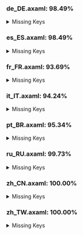 ### de_DE.axaml: 98.49%


<details>
<summary>Missing Keys</summary>

- Text.Preference.General.DateFormat
- Text.Repository.HistoriesLayout
- Text.Repository.HistoriesLayout.Horizontal
- Text.Repository.HistoriesLayout.Vertical
- Text.Repository.HistoriesOrder
- Text.Repository.OnlyHighlightCurrentBranchInHistories
- Text.Repository.Tags.OrderByCreatorDate
- Text.Repository.Tags.OrderByNameAsc
- Text.Repository.Tags.OrderByNameDes
- Text.Repository.Tags.Sort
- Text.Repository.UseRelativeTimeInHistories

</details>

### es_ES.axaml: 98.49%


<details>
<summary>Missing Keys</summary>

- Text.Preference.General.DateFormat
- Text.Repository.HistoriesLayout
- Text.Repository.HistoriesLayout.Horizontal
- Text.Repository.HistoriesLayout.Vertical
- Text.Repository.HistoriesOrder
- Text.Repository.OnlyHighlightCurrentBranchInHistories
- Text.Repository.Tags.OrderByCreatorDate
- Text.Repository.Tags.OrderByNameAsc
- Text.Repository.Tags.OrderByNameDes
- Text.Repository.Tags.Sort
- Text.Repository.UseRelativeTimeInHistories

</details>

### fr_FR.axaml: 93.69%


<details>
<summary>Missing Keys</summary>

- Text.BranchCM.MergeMultiBranches
- Text.CherryPick.AppendSourceToMessage
- Text.CherryPick.Mainline.Tips
- Text.CommitCM.CherryPickMultiple
- Text.CommitCM.Merge
- Text.CommitCM.MergeMultiple
- Text.CommitDetail.Files.Search
- Text.Diff.UseBlockNavigation
- Text.Fetch.Force
- Text.FileCM.ResolveUsing
- Text.Hotkeys.Global.Clone
- Text.InProgress.CherryPick.Head
- Text.InProgress.Merge.Operating
- Text.InProgress.Rebase.StoppedAt
- Text.InProgress.Revert.Head
- Text.Merge.Source
- Text.MergeMultiple
- Text.MergeMultiple.CommitChanges
- Text.MergeMultiple.Strategy
- Text.MergeMultiple.Targets
- Text.Preference.Appearance.FontSize
- Text.Preference.Appearance.FontSize.Default
- Text.Preference.Appearance.FontSize.Editor
- Text.Preference.General.DateFormat
- Text.Preference.General.ShowChildren
- Text.Repository.CustomActions
- Text.Repository.FilterCommits
- Text.Repository.FilterCommits.Default
- Text.Repository.FilterCommits.Exclude
- Text.Repository.FilterCommits.Include
- Text.Repository.HistoriesLayout
- Text.Repository.HistoriesLayout.Horizontal
- Text.Repository.HistoriesLayout.Vertical
- Text.Repository.HistoriesOrder
- Text.Repository.HistoriesOrder.ByDate
- Text.Repository.HistoriesOrder.Topo
- Text.Repository.OnlyHighlightCurrentBranchInHistories
- Text.Repository.Skip
- Text.Repository.Tags.OrderByCreatorDate
- Text.Repository.Tags.OrderByNameAsc
- Text.Repository.Tags.OrderByNameDes
- Text.Repository.Tags.Sort
- Text.Repository.UseRelativeTimeInHistories
- Text.ScanRepositories
- Text.SHALinkCM.NavigateTo
- Text.WorkingCopy.CommitToEdit

</details>

### it_IT.axaml: 94.24%


<details>
<summary>Missing Keys</summary>

- Text.BranchCM.MergeMultiBranches
- Text.CommitCM.Merge
- Text.CommitCM.MergeMultiple
- Text.CommitDetail.Files.Search
- Text.CommitDetail.Info.Children
- Text.Configure.IssueTracker.AddSampleGitLabMergeRequest
- Text.Configure.OpenAI.Preferred
- Text.Configure.OpenAI.Preferred.Tip
- Text.Diff.UseBlockNavigation
- Text.Fetch.Force
- Text.FileCM.ResolveUsing
- Text.InProgress.CherryPick.Head
- Text.InProgress.Merge.Operating
- Text.InProgress.Rebase.StoppedAt
- Text.InProgress.Revert.Head
- Text.Merge.Source
- Text.MergeMultiple
- Text.MergeMultiple.CommitChanges
- Text.MergeMultiple.Strategy
- Text.MergeMultiple.Targets
- Text.Preference.General.DateFormat
- Text.Preference.General.ShowChildren
- Text.Repository.FilterCommits
- Text.Repository.FilterCommits.Default
- Text.Repository.FilterCommits.Exclude
- Text.Repository.FilterCommits.Include
- Text.Repository.HistoriesLayout
- Text.Repository.HistoriesLayout.Horizontal
- Text.Repository.HistoriesLayout.Vertical
- Text.Repository.HistoriesOrder
- Text.Repository.HistoriesOrder.ByDate
- Text.Repository.HistoriesOrder.Topo
- Text.Repository.OnlyHighlightCurrentBranchInHistories
- Text.Repository.Skip
- Text.Repository.Tags.OrderByCreatorDate
- Text.Repository.Tags.OrderByNameAsc
- Text.Repository.Tags.OrderByNameDes
- Text.Repository.Tags.Sort
- Text.Repository.UseRelativeTimeInHistories
- Text.SHALinkCM.CopySHA
- Text.SHALinkCM.NavigateTo
- Text.WorkingCopy.CommitToEdit

</details>

### pt_BR.axaml: 95.34%


<details>
<summary>Missing Keys</summary>

- Text.BranchCM.MergeMultiBranches
- Text.CommitCM.Merge
- Text.CommitCM.MergeMultiple
- Text.CommitDetail.Files.Search
- Text.CommitDetail.Info.Children
- Text.Diff.UseBlockNavigation
- Text.Fetch.Force
- Text.FileCM.ResolveUsing
- Text.Hotkeys.Global.Clone
- Text.InProgress.CherryPick.Head
- Text.InProgress.Merge.Operating
- Text.InProgress.Rebase.StoppedAt
- Text.InProgress.Revert.Head
- Text.Merge.Source
- Text.MergeMultiple
- Text.MergeMultiple.CommitChanges
- Text.MergeMultiple.Strategy
- Text.MergeMultiple.Targets
- Text.Preference.General.DateFormat
- Text.Preference.General.ShowChildren
- Text.Repository.FilterCommits
- Text.Repository.HistoriesLayout
- Text.Repository.HistoriesLayout.Horizontal
- Text.Repository.HistoriesLayout.Vertical
- Text.Repository.HistoriesOrder
- Text.Repository.OnlyHighlightCurrentBranchInHistories
- Text.Repository.Skip
- Text.Repository.Tags.OrderByCreatorDate
- Text.Repository.Tags.OrderByNameAsc
- Text.Repository.Tags.OrderByNameDes
- Text.Repository.Tags.Sort
- Text.Repository.UseRelativeTimeInHistories
- Text.SHALinkCM.NavigateTo
- Text.WorkingCopy.CommitToEdit

</details>

### ru_RU.axaml: 99.73%


<details>
<summary>Missing Keys</summary>

- Text.Repository.HistoriesLayout
- Text.Repository.HistoriesOrder

</details>

### zh_CN.axaml: 100.00%


<details>
<summary>Missing Keys</summary>



</details>

### zh_TW.axaml: 100.00%


<details>
<summary>Missing Keys</summary>



</details>
